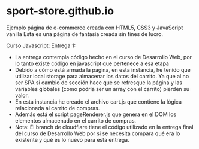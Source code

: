# sport-store.github.io
Ejemplo página de e-commerce creada con HTML5, CSS3 y JavaScript vanilla
Esta es una página de fantasía creada sin fines de lucro.

Curso Javascript:
Entrega 1:
  - La entrega contempla código hecho en el curso de Desarrollo Web, por lo tanto existe código en javascript que pertenece a esa etapa
  - Debido a cómo está armada la página, en esta instancia, he tenido que utilizar local storage para almacenar los datos del carrito. Ya que al no ser SPA si cambio de sección hace que se refresque la página y las variables globales (como podría ser un array con el carrito) pierden su valor.
  - En esta instancia he creado el archivo cart.js que contiene la lógica relacionada al carrito de compras.
  - Además está el script pageRenderer.js que genera en el DOM los elementos almacenado en el carrito de compras.
  - Nota: El branch de cloudflare tiene el código utilizado en la entrega final del curso de Desarrollo Web por si se necesita compara qué era lo existente y qué es lo nuevo para esta entrega. 
